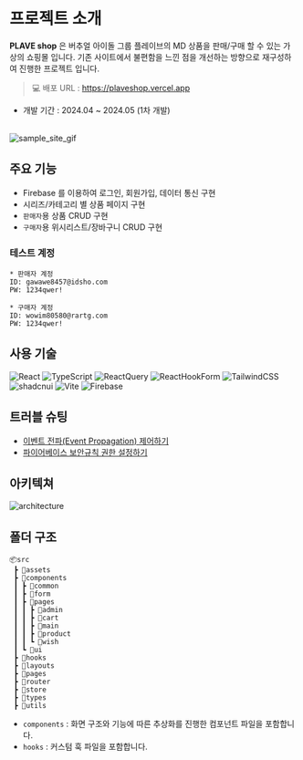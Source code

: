 # 프로젝트 소개

**PLAVE shop** 은 버추얼 아이돌 그룹 플레이브의 MD 상품을 판매/구매 할 수 있는 가상의 쇼핑몰 입니다.
기존 사이트에서 불편함을 느낀 점을 개선하는 방향으로 재구성하여 진행한 프로젝트 입니다.

> 💻 배포 URL : https://plaveshop.vercel.app

- 개발 기간 : 2024.04 ~ 2024.05 (1차 개발)
  <br/><br/>

![sample_site_gif](https://firebasestorage.googleapis.com/v0/b/hanghea99-commerce.appspot.com/o/images%2FplaveShop-sample.gif?alt=media&token=f4f00aba-009b-4306-b9df-e7a65a6b72d3)

## 주요 기능

- Firebase 를 이용하여 로그인, 회원가입, 데이터 통신 구현
- 시리즈/카테고리 별 상품 페이지 구현
- `판매자`용 상품 CRUD 구현
- `구매자`용 위시리스트/장바구니 CRUD 구현

### 테스트 계정

```
* 판매자 계정
ID: gawawe8457@idsho.com
PW: 1234qwer!

* 구매자 계정
ID: wowim80580@rartg.com
PW: 1234qwer!
```

## 사용 기술

![React](https://img.shields.io/badge/react-61DAFB.svg?style=for-the-badge&logo=react&logoColor=white)
![TypeScript](https://img.shields.io/badge/typescript-3178C6.svg?style=for-the-badge&logo=typescript&logoColor=white)
![ReactQuery](https://img.shields.io/badge/reactquery-FF4154.svg?style=for-the-badge&logo=reactquery&logoColor=white)
![ReactHookForm](https://img.shields.io/badge/reactHookForm-EC5990.svg?style=for-the-badge&logo=reactquery&logoColor=white)
![TailwindCSS](https://img.shields.io/badge/tailwindcss-06B6D4.svg?style=for-the-badge&logo=tailwind-css&logoColor=white)
![shadcnui](https://img.shields.io/badge/shadcnui-000000.svg?style=for-the-badge&logo=shadcnui&logoColor=white)
![Vite](https://img.shields.io/badge/vite-646CFF.svg?style=for-the-badge&logo=vite&logoColor=white)
![Firebase](https://img.shields.io/badge/firebase-FFCA28.svg?style=for-the-badge&logo=firebase&logoColor=white)

## 트러블 슈팅
- [이벤트 전파(Event Propagation) 제어하기](https://velog.io/@poan1221/%EC%9D%B4%EB%B2%A4%ED%8A%B8-%EC%A0%84%ED%8C%8CEvent-Propagation-%EC%A0%9C%EC%96%B4%ED%95%98%EA%B8%B0)
- [파이어베이스 보안규칙 권한 설정하기](https://velog.io/@poan1221/firebase-Token-renewal-error-FirebaseError-Missing-or-insufficient-permissions)

## 아키텍쳐

![architecture](https://firebasestorage.googleapis.com/v0/b/hanghea99-commerce.appspot.com/o/images%2Farchitecture.png?alt=media&token=e6f6e1fa-481a-4d51-b3ad-6206844a5d26)

## 폴더 구조

```
📦src
 ┣ 📂assets
 ┣ 📂components
 ┃ ┣ 📂common
 ┃ ┣ 📂form
 ┃ ┣ 📂pages
 ┃ ┃ ┣ 📂admin
 ┃ ┃ ┣ 📂cart
 ┃ ┃ ┣ 📂main
 ┃ ┃ ┣ 📂product
 ┃ ┃ ┗ 📂wish
 ┃ ┗ 📂ui
 ┣ 📂hooks
 ┣ 📂layouts
 ┣ 📂pages
 ┣ 📂router
 ┣ 📂store
 ┣ 📂types
 ┣ 📂utils
```

- `components` : 화면 구조와 기능에 따른 추상화를 진행한 컴포넌트 파일을 포함합니다.
- `hooks` : 커스텀 훅 파일을 포함합니다.
